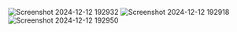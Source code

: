 ![Screenshot 2024-12-12 192932](https://github.com/user-attachments/assets/c69f3d12-c4a1-4ac6-8d71-27ee9230d404)
![Screenshot 2024-12-12 192918](https://github.com/user-attachments/assets/3963bd90-f678-4409-a985-2b6e9ce973da)
![Screenshot 2024-12-12 192950](https://github.com/user-attachments/assets/472196cf-82ba-4382-ab89-f8315e33514e)
